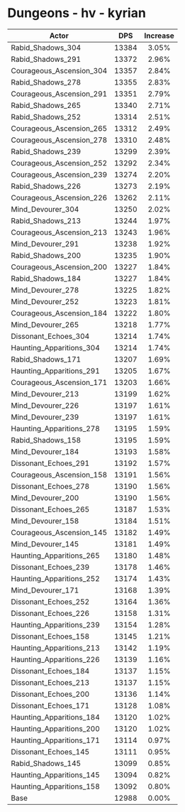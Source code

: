 # Dungeons - hv - kyrian
| Actor | DPS | Increase |
|---|:---:|:---:|
|Rabid_Shadows_304|13384|3.05%|
|Rabid_Shadows_291|13372|2.96%|
|Courageous_Ascension_304|13357|2.84%|
|Rabid_Shadows_278|13355|2.83%|
|Courageous_Ascension_291|13351|2.79%|
|Rabid_Shadows_265|13340|2.71%|
|Rabid_Shadows_252|13314|2.51%|
|Courageous_Ascension_265|13312|2.49%|
|Courageous_Ascension_278|13310|2.48%|
|Rabid_Shadows_239|13299|2.39%|
|Courageous_Ascension_252|13292|2.34%|
|Courageous_Ascension_239|13274|2.20%|
|Rabid_Shadows_226|13273|2.19%|
|Courageous_Ascension_226|13262|2.11%|
|Mind_Devourer_304|13250|2.02%|
|Rabid_Shadows_213|13244|1.97%|
|Courageous_Ascension_213|13243|1.96%|
|Mind_Devourer_291|13238|1.92%|
|Rabid_Shadows_200|13235|1.90%|
|Courageous_Ascension_200|13227|1.84%|
|Rabid_Shadows_184|13227|1.84%|
|Mind_Devourer_278|13225|1.82%|
|Mind_Devourer_252|13223|1.81%|
|Courageous_Ascension_184|13222|1.80%|
|Mind_Devourer_265|13218|1.77%|
|Dissonant_Echoes_304|13214|1.74%|
|Haunting_Apparitions_304|13214|1.74%|
|Rabid_Shadows_171|13207|1.69%|
|Haunting_Apparitions_291|13205|1.67%|
|Courageous_Ascension_171|13203|1.66%|
|Mind_Devourer_213|13199|1.62%|
|Mind_Devourer_226|13197|1.61%|
|Mind_Devourer_239|13197|1.61%|
|Haunting_Apparitions_278|13195|1.59%|
|Rabid_Shadows_158|13195|1.59%|
|Mind_Devourer_184|13193|1.58%|
|Dissonant_Echoes_291|13192|1.57%|
|Courageous_Ascension_158|13191|1.56%|
|Dissonant_Echoes_278|13190|1.56%|
|Mind_Devourer_200|13190|1.56%|
|Dissonant_Echoes_265|13187|1.53%|
|Mind_Devourer_158|13184|1.51%|
|Courageous_Ascension_145|13182|1.49%|
|Mind_Devourer_145|13181|1.49%|
|Haunting_Apparitions_265|13180|1.48%|
|Dissonant_Echoes_239|13178|1.46%|
|Haunting_Apparitions_252|13174|1.43%|
|Mind_Devourer_171|13168|1.39%|
|Dissonant_Echoes_252|13164|1.36%|
|Dissonant_Echoes_226|13158|1.31%|
|Haunting_Apparitions_239|13154|1.28%|
|Dissonant_Echoes_158|13145|1.21%|
|Haunting_Apparitions_213|13142|1.19%|
|Haunting_Apparitions_226|13139|1.16%|
|Dissonant_Echoes_184|13137|1.15%|
|Dissonant_Echoes_213|13137|1.15%|
|Dissonant_Echoes_200|13136|1.14%|
|Dissonant_Echoes_171|13128|1.08%|
|Haunting_Apparitions_184|13120|1.02%|
|Haunting_Apparitions_200|13120|1.02%|
|Haunting_Apparitions_171|13114|0.97%|
|Dissonant_Echoes_145|13111|0.95%|
|Rabid_Shadows_145|13099|0.85%|
|Haunting_Apparitions_145|13094|0.82%|
|Haunting_Apparitions_158|13092|0.80%|
|Base|12988|0.00%|
